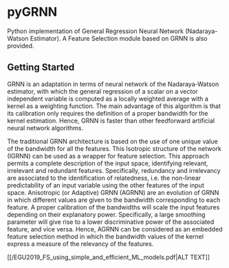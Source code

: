 # pyGRNN
Python implementation of General Regression Neural Network (Nadaraya-Watson Estimator). A Feature Selection module based on GRNN is also provided.

## Getting Started

GRNN is an adaptation in terms of neural network of the Nadaraya-Watson estimator, with which the general regression of a scalar on a vector independent variable is computed as a locally weighted average with a kernel as a weighting function. The main advantage of this algorithm is that its calibration only requires the definition of a proper bandwidth for the kernel estimation. Hence, GRNN is faster than other feedforward artificial neural network algorithms.

The traditional GRNN architecture is based on the use of one unique value of the bandwidth for all the features. This Isotropic structure of the network (IGRNN) can be used as a wrapper for feature selection. This approach permits a complete description of the input space, identifying relevant, irrelevant and redundant features. Specifically, redundancy and irrelevancy are associated to the identification of relatedness, i.e. the non-linear predictability of an input variable using the other features of the input space. 
Anisotropic (or Adaptive) GRNN (AGRNN) are an evolution of GRNN in which different values are given to the bandwidth corresponding to each feature. A proper calibration of the bandwidths will scale the input features depending on their explanatory power. Specifically, a large smoothing parameter will give rise to a lower discriminative power of the associated feature, and vice versa. Hence, AGRNN can be considered as an embedded feature selection method in which the bandwidth values of the kernel express a measure of the relevancy of the features.

[[/EGU2019_FS_using_simple_and_efficient_ML_models.pdf|ALT TEXT]]




